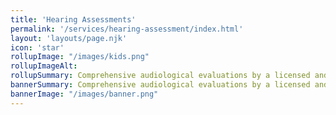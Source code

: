 ```yaml
---
title: 'Hearing Assessments'
permalink: '/services/hearing-assessment/index.html'
layout: 'layouts/page.njk'
icon: 'star'
rollupImage: "/images/kids.png"
rollupImageAlt:
rollupSummary: Comprehensive audiological evaluations by a licensed and certified audiologist (no referral necessary).
bannerSummary: Comprehensive audiological evaluations by a licensed and certified audiologist (no referral necessary).
bannerImage: "/images/banner.png"
---
```

